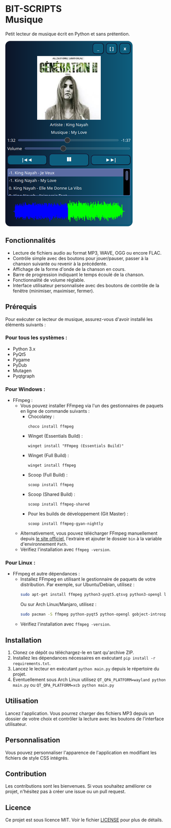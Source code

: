 # BIT-SCRIPTS<br/>Musique

Petit lecteur de musique écrit en Python et sans prétention.

![Design du lecteur](Apercu.png)

## Fonctionnalités
- Lecture de fichiers audio au format MP3, WAVE, OGG ou encore FLAC.
- Contrôle simple avec des boutons pour jouer/pauser, passer à la chanson suivante ou revenir à la précédente.
- Affichage de la forme d'onde de la chanson en cours.
- Barre de progression indiquant le temps écoulé de la chanson.
- Fonctionnalité de volume réglable.
- Interface utilisateur personnalisée avec des boutons de contrôle de la fenêtre (minimiser, maximiser, fermer).
## Prérequis
Pour exécuter ce lecteur de musique, assurez-vous d'avoir installé les éléments suivants :

### Pour tous les systèmes :
- Python 3.x
- PyQt5
- Pygame
- PyDub
- Mutagen
- Pyqtgraph

### Pour Windows :
- FFmpeg :
  - Vous pouvez installer FFmpeg via l'un des gestionnaires de paquets en ligne de commande suivants :
    - Chocolatey :
      ```
      choco install ffmpeg
      ```
    - Winget (Essentials Build) :
      ```
      winget install "FFmpeg (Essentials Build)"
      ```
    - Winget (Full Build) :
      ```
      winget install ffmpeg
      ```
    - Scoop (Full Build) :
      ```
      scoop install ffmpeg
      ```
    - Scoop (Shared Build) :
      ```
      scoop install ffmpeg-shared
      ```
    - Pour les builds de développement (Git Master) :
      ```
      scoop install ffmpeg-gyan-nightly
      ```
  - Alternativement, vous pouvez télécharger FFmpeg manuellement depuis [le site officiel](https://ffmpeg.org/download.html), l'extraire et ajouter le dossier `bin` à la variable d'environnement `Path`.
  - Vérifiez l'installation avec `ffmpeg -version`.

### Pour Linux :
- FFmpeg et autre dépendances :
  - Installez FFmpeg en utilisant le gestionnaire de paquets de votre distribution.
    Par exemple, sur Ubuntu/Debian, utilisez :
    ```bash
    sudo apt-get install ffmpeg python3-pyqt5.qtsvg python3-opengl libgirepository1.0-dev
    ```
    Ou sur Arch Linux/Manjaro, utilisez :
    ```bash
    sudo pacman -S ffmpeg python-pyqt5 python-opengl gobject-introspection qt5-wayland qt5-x11extras sdl2 sdl2_image sdl2_mixer sdl2_ttf
    ```
  - Vérifiez l'installation avec `ffmpeg -version`.
## Installation
1. Clonez ce dépôt ou téléchargez-le en tant qu'archive ZIP.
2. Installez les dépendances nécessaires en exécutant `pip install -r requirements.txt`.
3. Lancez le lecteur en exécutant `python main.py` depuis le répertoire du projet.
4. Eventuellement sous Arch Linux utilisez `QT_QPA_PLATFORM=wayland python main.py` ou `QT_QPA_PLATFORM=xcb python main.py`
## Utilisation
Lancez l'application. Vous pourrez charger des fichiers MP3 depuis un dossier de votre choix et contrôler la lecture avec les boutons de l'interface utilisateur.

## Personnalisation
Vous pouvez personnaliser l'apparence de l'application en modifiant les fichiers de style CSS intégrés.

## Contribution
Les contributions sont les bienvenues. Si vous souhaitez améliorer ce projet, n'hésitez pas à créer une issue ou un pull request.

## Licence
Ce projet est sous licence MIT. Voir le fichier [LICENSE](./LICENSE) pour plus de détails.